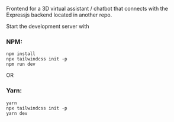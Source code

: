 Frontend for a 3D virtual assistant / chatbot that connects with the Expressjs backend located in another repo.

Start the development server with

### NPM:

```
npm install
npx tailwindcss init -p
npm run dev
```

OR

### Yarn:

```
yarn
npx tailwindcss init -p
yarn dev
```
